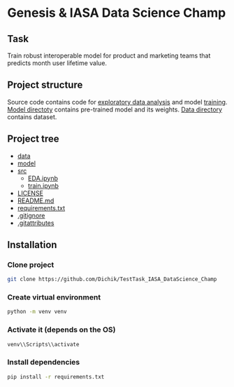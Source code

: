 # Genesis & IASA Data Science Champ

## Task
Train robust interoperable model for product and marketing teams that predicts month user lifetime value.

## Project structure
Source code contains code for [exploratory data analysis](./src//EDA.ipynb) and
model [training](./src/train.ipynb).
[Model directoty](./model/) contains pre-trained model and its weights.
[Data directory](./data/) contains dataset.

## Project tree

 * [data](./data)
 * [model](./model)
 * [src](./src)
     * [EDA.ipynb](./src/EDA.ipynb)  
     * [train.ipynb](./src/train.ipynb)
 * [LICENSE](./LICENSE)
 * [README.md](./README.md)
 * [requirements.txt](./requirements.txt)
 * [.gitignore](./.gitignore)
 * [.gitattributes](./.gitattributes)

## Installation

### Clone project
```bash
git clone https://github.com/Dichik/TestTask_IASA_DataScience_Champ
```

### Create virtual environment
```bash
python -m venv venv
```

### Activate it (depends on the OS)
```bash
venv\\Scripts\\activate
```

### Install dependencies
```bash
pip install -r requirements.txt
```
